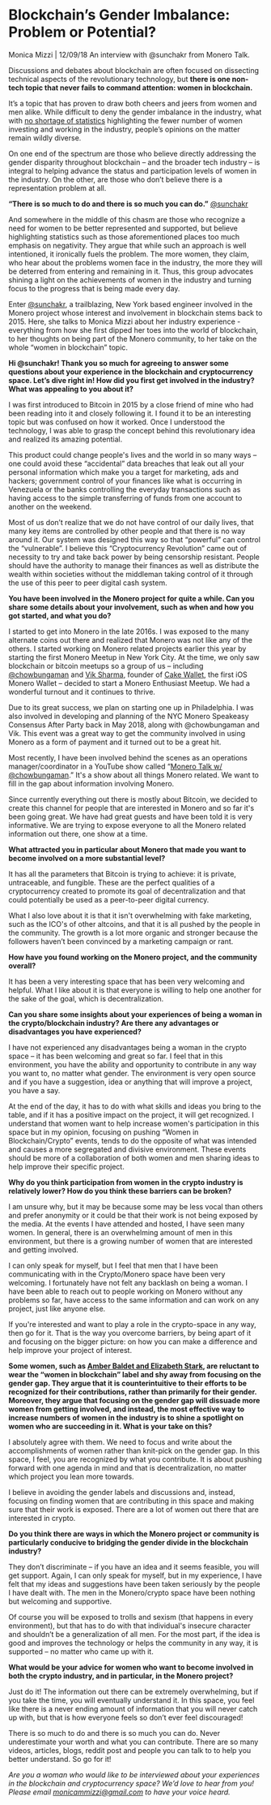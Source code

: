 # Blockchain’s Gender Imbalance: Problem or Potential?

Monica Mizzi | 12/09/18 An interview with @sunchakr from Monero Talk.

Discussions and debates about blockchain are often focused on dissecting technical aspects of the revolutionary technology, but **there is one non-tech topic that never fails to command attention: women in blockchain.**

It’s a topic that has proven to draw both cheers and jeers from women and men alike. While difficult to deny the gender imbalance in the industry, what with [no shortage of statistics](https://cointelegraph.com/news/women-in-blockchain-and-crypto-how-to-tackle-gender-inequality) highlighting the fewer number of women investing and working in the industry, people’s opinions on the matter remain wildly diverse.

On one end of the spectrum are those who believe directly addressing the gender disparity throughout blockchain – and the broader tech industry – is integral to helping advance the status and participation levels of women in the industry. On the other, are those who don’t believe there is a representation problem at all.

**“There is so much to do and there is so much you can do.”**
[@sunchakr](https://twitter.com/sunchakr)

And somewhere in the middle of this chasm are those who recognize a need for women to be better represented and supported, but believe highlighting statistics such as those aforementioned places too much emphasis on negativity. They argue that while such an approach is well intentioned, it ironically fuels the problem. The more women, they claim, who hear about the problems women face in the industry, the more they will be deterred from entering and remaining in it. Thus, this group advocates shining a light on the achievements of women in the industry and turning focus to the progress that is being made every day.

Enter [@sunchakr](https://twitter.com/sunchakr), a trailblazing, New York based engineer involved in the Monero project whose interest and involvement in blockchain stems back to 2015. Here, she talks to Monica Mizzi about her industry experience - everything from how she first dipped her toes into the world of blockchain, to her thoughts on being part of the Monero community, to her take on the whole “women in blockchain” topic.

**Hi @sunchakr! Thank you so much for agreeing to answer some questions about your experience in the blockchain and cryptocurrency space. Let’s dive right in! How did you first get involved in the industry? What was appealing to you about it?**

I was first introduced to Bitcoin in 2015 by a close friend of mine who had been reading into it and closely following it. I found it to be an interesting topic but was confused on how it worked. Once I understood the technology, I was able to grasp the concept behind this revolutionary idea and realized its amazing potential.

This product could change people's lives and the world in so many ways – one could avoid these “accidental” data breaches that leak out all your personal information which make you a target for marketing, ads and hackers; government control of your finances like what is occurring in Venezuela or the banks controlling the everyday transactions such as having access to the simple transferring of funds from one account to another on the weekend.

Most of us don’t realize that we do not have control of our daily lives, that many key items are controlled by other people and that there is no way around it. Our system was designed this way so that “powerful” can control the “vulnerable”. I believe this “Cryptocurrency Revolution” came out of necessity to try and take back power by being censorship resistant. People should have the authority to manage their finances as well as distribute the wealth within societies without the middleman taking control of it through the use of this peer to peer digital cash system.

**You have been involved in the Monero project for quite a while. Can you share some details about your involvement, such as when and how you got started, and what you do?**

I started to get into Monero in the late 2016s. I was exposed to the many alternate coins out there and realized that Monero was not like any of the others. I started working on Monero related projects earlier this year by starting the first Monero Meetup in New York City. At the time, we only saw blockchain or bitcoin meetups so a group of us – including [@chowbungaman](https://twitter.com/chowbungaman) and [Vik Sharma](https://www.youtube.com/watch?v=joAZQXp69Kw), founder of [Cake Wallet](https://cakewallet.io/), the first iOS Monero Wallet – decided to start a Monero Enthusiast Meetup. We had a wonderful turnout and it continues to thrive.

Due to its great success, we plan on starting one up in Philadelphia. I was also involved in developing and planning of the NYC Monero Speakeasy Consensus After Party back in May 2018, along with @chowbungaman and Vik. This event was a great way to get the community involved in using Monero as a form of payment and it turned out to be a great hit.

Most recently, I have been involved behind the scenes as an operations manager/coordinator in a YouTube show called “[Monero Talk w/ @chowbungaman](https://www.youtube.com/channel/UC3Hx81QYLoEQkm3vyl4N4eQ).” It's a show about all things Monero related. We want to fill in the gap about information involving Monero.

Since currently everything out there is mostly about Bitcoin, we decided to create this channel for people that are interested in Monero and so far it's been going great. We have had great guests and have been told it is very informative. We are trying to expose everyone to all the Monero related information out there, one show at a time.

**What attracted you in particular about Monero that made you want to become involved on a more substantial level?**

It has all the parameters that Bitcoin is trying to achieve: it is private, untraceable, and fungible. These are the perfect qualities of a cryptocurrency created to promote its goal of decentralization and that could potentially be used as a peer-to-peer digital currency.

What I also love about it is that it isn't overwhelming with fake marketing, such as the ICO's of other altcoins, and that it is all pushed by the people in the community. The growth is a lot more organic and stronger because the followers haven’t been convinced by a marketing campaign or rant.

**How have you found working on the Monero project, and the community overall?**

It has been a very interesting space that has been very welcoming and helpful. What I like about it is that everyone is willing to help one another for the sake of the goal, which is decentralization.

**Can you share some insights about your experiences of being a woman in the crypto/blockchain industry? Are there any advantages or disadvantages you have experienced?**

I have not experienced any disadvantages being a woman in the crypto space – it has been welcoming and great so far. I feel that in this environment, you have the ability and opportunity to contribute in any way you want to, no matter what gender. The environment is very open source and if you have a suggestion, idea or anything that will improve a project, you have a say.

At the end of the day, it has to do with what skills and ideas you bring to the table, and if it has a positive impact on the project, it will get recognized. I understand that women want to help increase women's participation in this space but in my opinion, focusing on pushing “Women in Blockchain/Crypto” events, tends to do the opposite of what was intended and causes a more segregated and divisive environment. These events should be more of a collaboration of both women and men sharing ideas to help improve their specific project.

**Why do you think participation from women in the crypto industry is relatively lower? How do you think these barriers can be broken?**

I am unsure why, but it may be because some may be less vocal than others and prefer anonymity or it could be that their work is not being exposed by the media. At the events I have attended and hosted, I have seen many women. In general, there is an overwhelming amount of men in this environment, but there is a growing number of women that are interested and getting involved.

I can only speak for myself, but I feel that men that I have been communicating with in the Crypto/Monero space have been very welcoming. I fortunately have not felt any backlash on being a woman. I have been able to reach out to people working on Monero without any problems so far, have access to the same information and can work on any project, just like anyone else.

If you're interested and want to play a role in the crypto-space in any way, then go for it. That is the way you overcome barriers, by being apart of it and focusing on the bigger picture: on how you can make a difference and help improve your project of interest.

**Some women, such as [Amber Baldet and Elizabeth Stark](https://qz.com/1262167/the-first-rule-of-being-a-woman-in-crypto-is-you-do-not-talk-about-being-a-woman-in-crypto/), are reluctant to wear the “women in blockchain” label and shy away from focusing on the gender gap. They argue that it is counterintuitive to their efforts to be recognized for their contributions, rather than primarily for their gender. Moreover, they argue that focusing on the gender gap will dissuade more women from getting involved, and instead, the most effective way to increase numbers of women in the industry is to shine a spotlight on women who are succeeding in it. What is your take on this?**

I absolutely agree with them. We need to focus and write about the accomplishments of women rather than knit-pick on the gender gap. In this space, I feel, you are recognized by what you contribute. It is about pushing forward with one agenda in mind and that is decentralization, no matter which project you lean more towards.

I believe in avoiding the gender labels and discussions and, instead, focusing on finding women that are contributing in this space and making sure that their work is exposed. There are a lot of women out there that are interested in crypto.

**Do you think there are ways in which the Monero project or community is particularly conducive to bridging the gender divide in the blockchain industry?**

They don’t discriminate – if you have an idea and it seems feasible, you will get support. Again, I can only speak for myself, but in my experience, I have felt that my ideas and suggestions have been taken seriously by the people I have dealt with. The men in the Monero/crypto space have been nothing but welcoming and supportive.

Of course you will be exposed to trolls and sexism (that happens in every environment), but that has to do with that individual's insecure character and shouldn’t be a generalization of all men. For the most part, if the idea is good and improves the technology or helps the community in any way, it is supported – no matter who came up with it.

**What would be your advice for women who want to become involved in both the crypto industry, and in particular, in the Monero project?**

Just do it! The information out there can be extremely overwhelming, but if you take the time, you will eventually understand it. In this space, you feel like there is a never ending amount of information that you will never catch up with, but that is how everyone feels so don’t ever feel discouraged!

There is so much to do and there is so much you can do. Never underestimate your worth and what you can contribute. There are so many videos, articles, blogs, reddit post and people you can talk to to help you better understand. So go for it!

_Are you a woman who would like to be interviewed about your experiences in the blockchain and cryptocurrency space? We’d love to hear from you! Please email [monicammizzi@gmail.com](mailto:monicammizzi@gmail.com) to have your voice heard._
